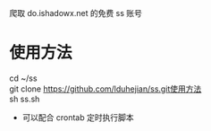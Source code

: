 爬取 do.ishadowx.net 的免费 ss 账号  
# 使用方法
cd ~/ss  
git clone https://github.com/lduhejian/ss.git使用方法  
sh ss.sh  
* 可以配合 crontab 定时执行脚本
